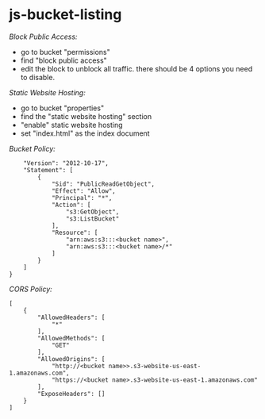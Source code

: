 # js-bucket-listing

_Block Public Access:_

- go to bucket "permissions"
- find "block public access"
- edit the block to unblock all traffic. there should be 4 options you need to disable.

_Static Website Hosting:_

- go to bucket "properties"
- find the "static website hosting" section
- "enable" static website hosting
- set "index.html" as the index document

_Bucket Policy:_

```{
    "Version": "2012-10-17",
    "Statement": [
        {
            "Sid": "PublicReadGetObject",
            "Effect": "Allow",
            "Principal": "*",
            "Action": [
                "s3:GetObject",
                "s3:ListBucket"
            ],
            "Resource": [
                "arn:aws:s3:::<bucket name>",
                "arn:aws:s3:::<bucket name>/*"
            ]
        }
    ]
}
```

_CORS Policy:_

```
[
    {
        "AllowedHeaders": [
            "*"
        ],
        "AllowedMethods": [
            "GET"
        ],
        "AllowedOrigins": [
            "http://<bucket name>>.s3-website-us-east-1.amazonaws.com",
            "https://<bucket name>.s3-website-us-east-1.amazonaws.com"
        ],
        "ExposeHeaders": []
    }
]
```
